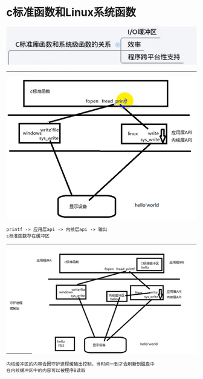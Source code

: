 # c标准函数和Linux系统函数

![区别](images/2023-09-11-18-45-17.png)

---

![概述](images/2023-09-10-10-35-25.png)

```Linux
printf -> 应用层api -> 内核层api -> 输出
c标准函数存在缓冲区
```

---

![概述](images/2023-09-10-10-48-25.png)

```Linux
内核缓冲区的内容会因守护进程缓输出控制，当时间一到才会刷新到磁盘中
在内核缓冲区中的内容可以被程序B读取
```
